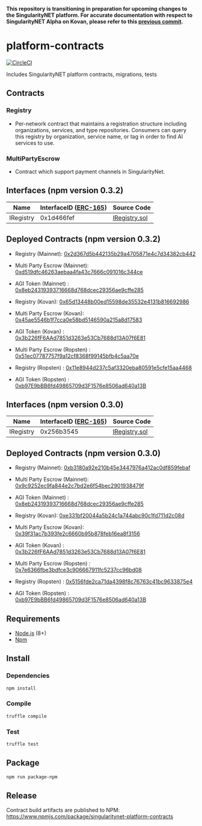 **This repository is transitioning in preparation for upcoming changes to the SingularityNET platform. For accurate documentation with respect to SingularityNET Alpha on Kovan, please refer to this [previous commit](https://github.com/singnet/platform-contracts/tree/c1308d82a23249fc9e2ad29aa990fc2eb813c3a3).**

# platform-contracts

[![CircleCI](https://circleci.com/gh/singnet/platform-contracts.svg?style=svg)](https://circleci.com/gh/singnet/platform-contracts)

Includes SingularityNET platform contracts, migrations, tests

## Contracts

### Registry
* Per-network contract that maintains a registration structure including organizations, services, and type repositories. Consumers can query this registry by organization, service name, or tag in order to find AI services to use.

### MultiPartyEscrow
* Contract which support payment channels in SingularityNet.

## Interfaces (npm version 0.3.2)

| Name      | InterfaceID ([ERC-165](https://eips.ethereum.org/EIPS/eip-165)) | Source Code                              |
|-----------|-----------------------------------------------------------------|------------------------------------------|
| IRegistry | 0x1d466fef                                                      | [IRegistry.sol](contracts/IRegistry.sol) |

## Deployed Contracts (npm version 0.3.2)

* Registry (Mainnet): [0x2d367d5b442135b29a4705871e4c7d34382cb442](https://etherscan.io/address/0x2d367d5b442135b29a4705871e4c7d34382cb442)
* Multi Party Escrow (Mainnet): [0xd519dfc46263aebaa4fa43c7666c091016c344ce](https://etherscan.io/address/0xd519dfc46263aebaa4fa43c7666c091016c344ce)
* AGI Token (Mainnet) :  [0x8eb24319393716668d768dcec29356ae9cffe285](https://etherscan.io/address/0x8eb24319393716668d768dcec29356ae9cffe285)

* Registry (Kovan): [0x65d13448b00ed15598de35532e4131b816692986](https://kovan.etherscan.io/address/0x65d13448b00ed15598de35532e4131b816692986)
* Multi Party Escrow (Kovan): [0x45ae5546b1f7cca0e58bd5146590a215a8d17583](https://kovan.etherscan.io/address/0x45ae5546b1f7cca0e58bd5146590a215a8d17583)
* AGI Token (Kovan) :  [0x3b226fF6AAd7851d3263e53Cb7688d13A07f6E81](https://kovan.etherscan.io/address/0x3b226fF6AAd7851d3263e53Cb7688d13A07f6E81)

* Multi Party Escrow (Ropsten) :  [0x51ec07787757f9a12cf8368f99145bfb4c5aa70e](https://ropsten.etherscan.io/address/0x51ec07787757f9a12cf8368f99145bfb4c5aa70e)
* Registry (Ropsten) :  [0x11e8944d237c5af3320eba80591e5cfe15aa4468](https://ropsten.etherscan.io/address/0x11e8944d237c5af3320eba80591e5cfe15aa4468)
* AGI Token (Ropsten) :  [0xb97E9bBB6fd49865709d3F1576e8506ad640a13B](https://ropsten.etherscan.io/address/0xb97E9bBB6fd49865709d3F1576e8506ad640a13B)


## Interfaces (npm version 0.3.0)

| Name      | InterfaceID ([ERC-165](https://eips.ethereum.org/EIPS/eip-165)) | Source Code                              |
|-----------|-----------------------------------------------------------------|------------------------------------------|
| IRegistry | 0x256b3545                                                      | [IRegistry.sol](contracts/IRegistry.sol) |

## Deployed Contracts (npm version 0.3.0)
* Registry (Mainnet): [0xb3180a92e210b45e3447976a412ac0df859febaf](https://etherscan.io/address/0xb3180a92e210b45e3447976a412ac0df859febaf)
* Multi Party Escrow (Mainnet): [0x9c9252ec9fa844e2c7bd2e6f54bec2901938479f](https://etherscan.io/address/0x9c9252ec9fa844e2c7bd2e6f54bec2901938479f)
* AGI Token (Mainnet) :  [0x8eb24319393716668d768dcec29356ae9cffe285](https://etherscan.io/address/0x8eb24319393716668d768dcec29356ae9cffe285)

* Registry (Kovan): [0xe331bf20044a5b24c1a744abc90c1fd711d2c08d](https://kovan.etherscan.io/address/0xe331bf20044a5b24c1a744abc90c1fd711d2c08d)
* Multi Party Escrow (Kovan): [0x39f31ac7b393fe2c6660b95b878feb16ea8f3156](https://kovan.etherscan.io/address/0x39f31ac7b393fe2c6660b95b878feb16ea8f3156)
* AGI Token (Kovan) :  [0x3b226fF6AAd7851d3263e53Cb7688d13A07f6E81](https://kovan.etherscan.io/address/0x3b226fF6AAd7851d3263e53Cb7688d13A07f6E81)

* Multi Party Escrow (Ropsten) :  [0x7e6366fbe3bdfce3c906667911fc5237cc96bd08](https://ropsten.etherscan.io/address/0x7e6366fbe3bdfce3c906667911fc5237cc96bd08)
* Registry (Ropsten) :  [0x5156fde2ca71da4398f8c76763c41bc9633875e4](https://ropsten.etherscan.io/address/0x5156fde2ca71da4398f8c76763c41bc9633875e4)
* AGI Token (Ropsten) :  [0xb97E9bBB6fd49865709d3F1576e8506ad640a13B](https://ropsten.etherscan.io/address/0xb97E9bBB6fd49865709d3F1576e8506ad640a13B)

## Requirements
* [Node.js](https://github.com/nodejs/node) (8+)
* [Npm](https://www.npmjs.com/package/npm)

## Install

### Dependencies
```bash
npm install
```

### Compile 
```bash
truffle compile
```

### Test 
```bash
truffle test
```

## Package
```bash
npm run package-npm
```

## Release
Contract build artifacts are published to NPM: https://www.npmjs.com/package/singularitynet-platform-contracts
